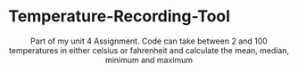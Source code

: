 # Temperature-Recording-Tool
<p align=center>Part of my unit 4 Assignment. Code can take between 2 and 100 temperatures in either celsius or fahrenheit and calculate the mean, median, minimum and maximum</p>
